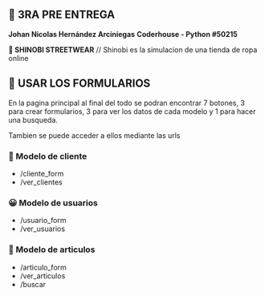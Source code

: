 ## 📑 3RA PRE ENTREGA
**Johan Nicolas Hernández Arciniegas**
**Coderhouse - Python #50215**

**👕 SHINOBI STREETWEAR** // Shinobi es la simulacion de una tienda de ropa online

## 📝 USAR LOS FORMULARIOS
En la pagina principal al final del todo se podran encontrar 7 botones, 3 para crear formularios, 3 para ver los datos de cada modelo y 1 para hacer una busqueda.

Tambien se puede acceder a ellos mediante las urls

### 🙂 Modelo de cliente
- /cliente_form
- /ver_clientes

### 😀 Modelo de usuarios
- /usuario_form
- /ver_usuarios

### 🧤 Modelo de articulos
- /articulo_form
- /ver_articulos
- /buscar
